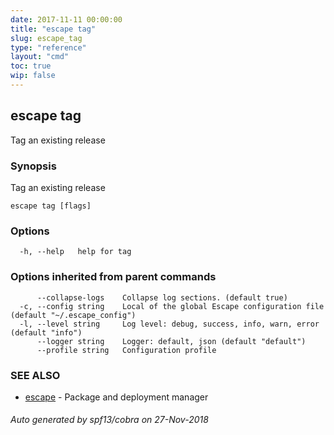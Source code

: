 ```yaml
---
date: 2017-11-11 00:00:00
title: "escape tag"
slug: escape_tag
type: "reference"
layout: "cmd"
toc: true
wip: false
---
```

## escape tag

Tag an existing release

### Synopsis


Tag an existing release

```
escape tag [flags]
```

### Options

```
  -h, --help   help for tag
```

### Options inherited from parent commands

```
      --collapse-logs    Collapse log sections. (default true)
  -c, --config string    Local of the global Escape configuration file (default "~/.escape_config")
  -l, --level string     Log level: debug, success, info, warn, error (default "info")
      --logger string    Logger: default, json (default "default")
      --profile string   Configuration profile
```

### SEE ALSO
* [escape](../escape/)	 - Package and deployment manager

###### Auto generated by spf13/cobra on 27-Nov-2018
